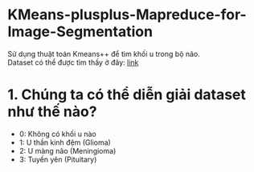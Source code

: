 # KMeans-plusplus-Mapreduce-for-Image-Segmentation
Sử dụng thuật toán Kmeans++ để tìm khối u trong bộ não. \
Dataset có thể được tìm thấy ở đây: [link](https://www.kaggle.com/datasets/atikaakter11/brain-tumor-segmentation-dataset)

# 1. Chúng ta có thể diễn giải dataset như thế nào?
- 0: Không có khối u nào
- 1: U thần kinh đệm  (Glioma)
- 2: U màng não (Meningioma)
- 3: Tuyến yên (Pituitary)